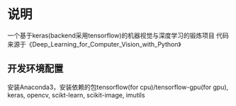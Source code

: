 # 说明
一个基于keras(backend采用tensorflow)的机器视觉与深度学习的锻炼项目
代码来源于《Deep_Learning_for_Computer_Vision_with_Python》

## 开发环境配置
安装Anaconda3，安装依赖的包tensorflow(for cpu)/tensorflow-gpu(for gpu), keras, opencv, scikt-learn, scikit-image, imutils
